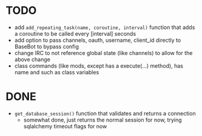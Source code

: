 # TODO

* add `add_repeating_task(name, coroutine, interval)`
  function that adds a coroutine to be called every [interval] seconds
* add option to pass channels, oauth, username, client_id directly to BaseBot to bypass config
* change IRC to not reference global state (like channels) to allow for the above change
* class commands (like mods, except has a execute(...) method), has name and such as class variables

# DONE

* `get_database_session()` function that validates and returns a connection
    * somewhat done, just returns the normal session for now, trying sqlalchemy timeout flags for now